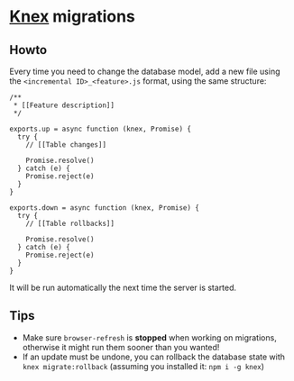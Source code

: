 # [Knex](http://knexjs.org) migrations

## Howto

Every time you need to change the database model, add a new file using the `<incremental ID>_<feature>.js` format, using the same structure:

```
/**
 * [[Feature description]]
 */

exports.up = async function (knex, Promise) {
  try {
    // [[Table changes]]
    
    Promise.resolve()
  } catch (e) {
    Promise.reject(e)
  }
}

exports.down = async function (knex, Promise) {
  try {
    // [[Table rollbacks]]
    
    Promise.resolve()
  } catch (e) {
    Promise.reject(e)
  }
}
```

It will be run automatically the next time the server is started.

## Tips

* Make sure  `browser-refresh` is **stopped** when working on migrations, otherwise it might run them sooner than you wanted!
* If an update must be undone, you can rollback the database state with `knex migrate:rollback` (assuming you installed it: `npm i -g knex`)
